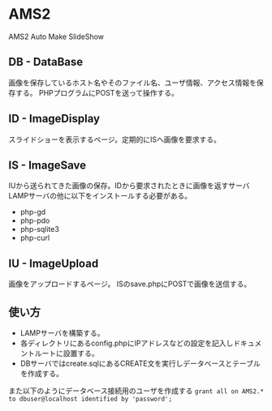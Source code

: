 # AMS2
AMS2 Auto Make SlideShow

## DB - DataBase
画像を保存しているホスト名やそのファイル名、ユーザ情報、アクセス情報を保存する。
PHPプログラムにPOSTを送って操作する。

## ID - ImageDisplay
スライドショーを表示するページ。定期的にISへ画像を要求する。

## IS - ImageSave
IUから送られてきた画像の保存。IDから要求されたときに画像を返すサーバ
LAMPサーバの他に以下をインストールする必要がある。
- php-gd
- php-pdo
- php-sqlite3
- php-curl

## IU - ImageUpload
画像をアップロードするページ。
ISのsave.phpにPOSTで画像を送信する。

## 使い方
- LAMPサーバを構築する。
- 各ディレクトリにあるconfig.phpにIPアドレスなどの設定を記入しドキュメントルートに設置する。  
- DBサーバではcreate.sqlにあるCREATE文を実行しデータベースとテーブルを作成する。

また以下のようにデータベース接続用のユーザを作成する
`grant all on AMS2.* to dbuser@localhost identified by 'password';`
